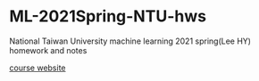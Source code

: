 # ML-2021Spring-NTU-hws
National Taiwan University machine learning 2021 spring(Lee HY)  homework and notes

[course website](https://speech.ee.ntu.edu.tw/~hylee/ml/2021-spring.html)
